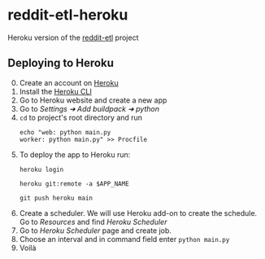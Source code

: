 # reddit-etl-heroku

Heroku version of the [reddit-etl](https://github.com/pelekh-o/reddit-etl) project


## Deploying to Heroku
0. Create an account on [Heroku](https://www.heroku.com/)
1. Install the [Heroku CLI](https://devcenter.heroku.com/articles/heroku-cli)
2. Go to Heroku website and create a new app
3. Go to *Settings ➜ Add buildpack ➜ python*
4. ```cd``` to project's root directory and run 
    ```commandline
    echo "web: python main.py  
    worker: python main.py" >> Procfile
    ```
5. To deploy the app to Heroku run:
    ```commandline
    heroku login

    heroku git:remote -a $APP_NAME

    git push heroku main
    ```
6. Create a scheduler. We will use Heroku add-on to create the schedule. Go to 
*Resources* and find *Heroku Scheduler*
7. Go to *Heroku Scheduler* page and create job.
8. Choose an interval and in command field enter ```python main.py```
9. Voilà